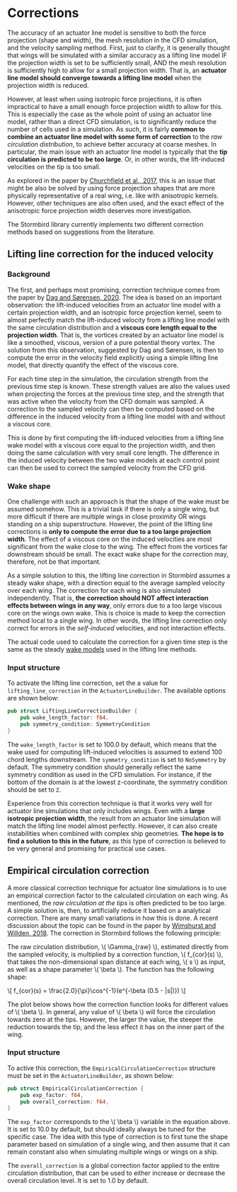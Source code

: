 

# Corrections

The accuracy of an actuator line model is sensitive to both the force projection (shape and width), the mesh resolution in the CFD simulation, and the velocity sampling method. First, just to clarify, it is generally thought that wings will be simulated with a similar accuracy as a lifting line model IF the projection width is set to be sufficiently small, AND the mesh resolution is sufficiently high to allow for a small projection width. That is, an **actuator line model should converge towards a lifting line model** when the projection width is reduced.

However, at least when using isotropic force projections, it is often impractical to have a small enough force projection width to allow for this. This is especially the case as the whole point of using an actuator line model, rather than a direct CFD simulation, is to significantly reduce the number of cells used in a simulation. As such, it is fairly **common to combine an actuator line model with some form of correction** to the *raw circulation distribution*, to achieve better accuracy at coarse meshes. In particular, the main issue with an actuator line model is typically that the **tip circulation is predicted to be too large**. Or, in other words, the lift-induced velocities on the tip is too small.

As explored in the paper by [Churchfield et al., 2017](../literature/simulation_methods.md#an-advanced-actuator-line-method-for-wind-energy-applications-and-beyond-2017), this is an issue that might be also be solved by using force projection shapes that are more physically representative of a real wing, i.e. like with anisotropic kernels. However, other techniques are also often used, and the exact effect of the anisotropic force projection width deserves more investigation.

The Stormbird  library currently implements two different correction methods based on suggestions from the literature.

## Lifting line correction for the induced velocity

### Background
The first, and perhaps most promising, correction technique comes from the paper by [Dag and Sørensen, 2020](../literature/simulation_methods.md#a-new-tip-correction-for-actuator-line-computations-2020). The idea is based on an important observation: the lift-induced velocities from an actuator line model with a certain projection width, and an isotropic force projection kernel, seem to almost perfectly match the lift-induced velocity from a lifting line model with the same circulation distribution and a **viscous core length equal to the projection width**. That is, the vortices created by an actuator line model is like a smoothed, viscous, version of a pure potential theory vortex. The solution from this observation, suggested by Dag and Sørensen, is then to compute the error in the velocity field explicitly using a simple lifting line model, that directly quantify the effect of the viscous core.

For each time step in the simulation, the circulation strength from the previous time step is known. These strength values are also the values used when projecting the forces at the previous time step, and the strength that was active when the velocity from the CFD domain was sampled. A correction to the sampled velocity can then be computed based on the difference in the induced velocity from a lifting line model with and without a viscous core.

This is done by first computing the lift-induced velocities from a lifting line wake model with a viscous core equal to the projection width, and then doing the same calculation with very small core length. The difference in the induced velocity between the two wake models at each control point can then be used to correct the sampled velocity from the CFD grid.

### Wake shape
One challenge with such an approach is that the shape of the wake must be assumed somehow. This is a trivial task if there is only a single wing, but more difficult if there are multiple wings in close proximity OR wings standing on a ship superstructure. However, the point of the lifting line corrections is **only to compute the error due to a too large projection width**. The effect of a viscous core on the induced velocities are most significant from the wake close to the wing. The effect from the vortices far downstream should be small. The exact wake shape for the correction may, therefore, not be that important.

As a simple solution to this, the lifting line correction in Stormbird assumes a steady wake shape, with a direction equal to the average sampled velocity over each wing. The correction for each wing is also simulated independently. That is, **the correction should NOT affect interaction effects between wings in any way**, only errors due to a too large viscous core on the wings own wake. This is choice is made to keep the correction method local to a single wing. In other words, the lifting line correction only correct for errors in the *self-induced* velocities, and not interaction effects.

The actual code used to calculate the correction for a given time step is the same as the steady [wake models](../lifting_line/wake.md) used in the lifting line methods.

### Input structure
To activate the lifting line correction, set the a value for `lifting_line_correction` in the `ActuatorLineBuilder`. The available options are shown below:

```rust
pub struct LiftingLineCorrectionBuilder {
    pub wake_length_factor: f64,
    pub symmetry_condition: SymmetryCondition
}
```

The `wake_length_factor` is set to 100.0 by default, which means that the wake used for computing lift-induced velocities is assumed to extend 100 chord lengths downstream. The `symmetry_condition` is set to `NoSymmetry` by default. The symmetry condition should generally reflect the same symmetry condition as used in the CFD simulation. For instance, if the bottom of the domain is at the lowest z-coordinate, the symmetry condition should be set to `Z`.

Experience from this correction technique is that it works very well for actuator line simulations that only includes wings. Even with a **large isotropic projection width**, the result from an actuator line simulation will match the lifting line model almost perfectly. However, it can also create instabilities when combined with complex ship geometries. **The hope is to find a solution to this in the future**, as this type of correction is believed to be very general and promising for practical use cases.

## Empirical circulation correction

A more classical correction technique for actuator line simulations is to use an empirical correction factor to the calculated circulation on each wing. As mentioned, the *raw circulation at the tips* is often predicted to be too large. A simple solution is, then, to artificially reduce it based on a analytical correction. There are many small variations in how this is done. A recent discussion about the topic can be found in the paper by [Wimshurst and Willden, 2018](../literature/simulation_methods.md#spanwise-flow-corrections-for-tidal-turbines-2018). The correction in Stormbird follows the following principle:

The raw circulation distribution, \\( \Gamma_{raw} \\), estimated directly from the sampled velocity, is multiplied by a correction function, \\( f_{cor}(s) \\), that takes the non-dimensional span distance at each wing, \\( s \\) as input, as well as a shape parameter \\( \beta \\). The function has the following shape:

\\[
  f_{cor}(s) = \frac{2.0}{\pi}\cos^{-1}(e^{-\beta (0.5 - |s|)})
\\]

The plot below shows how the correction function looks for different values of \\( \beta \\). In general, any value of \\( \beta \\) will force the circulation towards zero at the tips. However, the larger the value, the steeper the reduction towards the tip, and the less effect it has on the inner part of the wing.

<script src="https://cdn.plot.ly/plotly-2.35.2.min.js"></script>
<div id="circulation-correction-plot"></div>
<script src="plot_scripts/circulation-correction-plot.js"></script>

### Input structure

To active this correction, the `EmpiricalCirculationCorrection` structure must be set in the `ActuatorLineBuilder`, as shown below:

```rust
pub struct EmpiricalCirculationCorrection {
    pub exp_factor: f64,
    pub overall_correction: f64,
}
```

The `exp_factor` corresponds to the \\( \beta \\) variable in the equation above. It is set to 10.0 by default, but should ideally always be tuned for the specific case. The idea with this type of correction is to first tune the shape parameter based on simulation of a single wing, and then assume that it can remain constant also when simulating multiple wings or wings on a ship.

The `overall_correction` is a global correction factor applied to the entire circulation distribution, that can be used to either increase or decrease the overall circulation level. It is set to 1.0 by default.
